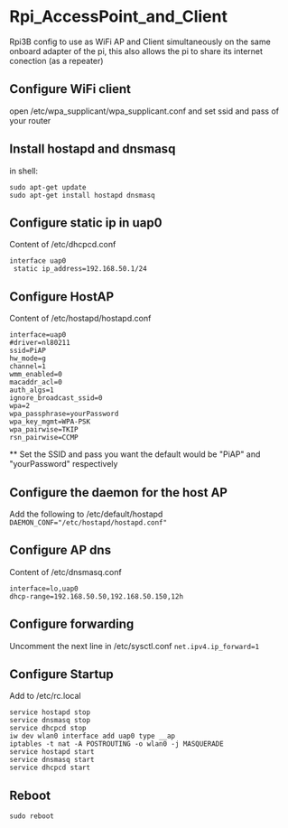 # Rpi_AccessPoint_and_Client
Rpi3B config to use as WiFi AP and Client simultaneously on the same onboard adapter of the pi, this also allows the pi to share its internet conection (as a repeater) 

## Configure WiFi client
open /etc/wpa_supplicant/wpa_supplicant.conf and set ssid and pass of your router

## Install hostapd and dnsmasq
in shell: 
```
sudo apt-get update
sudo apt-get install hostapd dnsmasq
```

## Configure static ip in uap0 
Content of /etc/dhcpcd.conf
```
interface uap0
 static ip_address=192.168.50.1/24
```

## Configure HostAP

Content of /etc/hostapd/hostapd.conf

```
interface=uap0
#driver=nl80211
ssid=PiAP
hw_mode=g
channel=1
wmm_enabled=0
macaddr_acl=0
auth_algs=1
ignore_broadcast_ssid=0
wpa=2
wpa_passphrase=yourPassword
wpa_key_mgmt=WPA-PSK
wpa_pairwise=TKIP
rsn_pairwise=CCMP
```


** Set the SSID and pass you want the default would be "PiAP" and "yourPassword" respectively

## Configure the daemon for the host AP
Add the following to /etc/default/hostapd
`
DAEMON_CONF="/etc/hostapd/hostapd.conf"
`
## Configure AP dns
Content of /etc/dnsmasq.conf
```
interface=lo,uap0
dhcp-range=192.168.50.50,192.168.50.150,12h 
```

## Configure forwarding
Uncomment the next line in /etc/sysctl.conf
`net.ipv4.ip_forward=1`

## Configure Startup
Add to /etc/rc.local 
```
service hostapd stop
service dnsmasq stop
service dhcpcd stop
iw dev wlan0 interface add uap0 type __ap
iptables -t nat -A POSTROUTING -o wlan0 -j MASQUERADE
service hostapd start
service dnsmasq start
service dhcpcd start
```

## Reboot
`sudo reboot`
